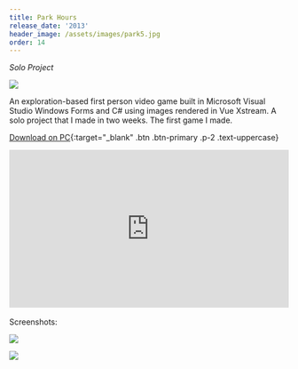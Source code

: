```yaml
---
title: Park Hours
release_date: '2013'
header_image: /assets/images/park5.jpg
order: 14
---
```

_Solo Project_

![](/assets/images/park2.jpg)

An exploration-based first person video game built in Microsoft Visual Studio Windows Forms and C# using images rendered in Vue Xstream. A solo project that I made in two weeks. The first game I made.


[Download on PC](https://www.dropbox.com/s/5o93wmn2aymgv2d/Park%20Hours.zip?dl=0){:target="_blank" .btn .btn-primary .p-2 .text-uppercase}

<style>.embed-container { position: relative; padding-bottom: 56.25%; height: 0; overflow: hidden; max-width: 100%; } .embed-container iframe, .embed-container object, .embed-container embed { position: absolute; top: 0; left: 0; width: 100%; height: 100%; }</style><div class='embed-container'><iframe src='https://player.vimeo.com/video/139040473' frameborder='0' webkitAllowFullScreen mozallowfullscreen allowFullScreen></iframe></div>
<br>
Screenshots:

![](/assets/images/park3.jpg)

![](/assets/images/park4.jpg)
